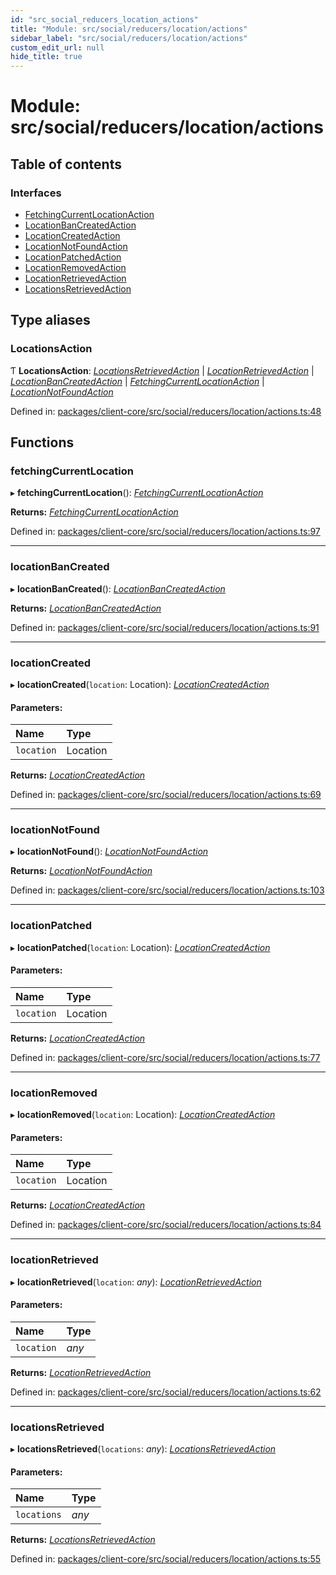 ```yaml
---
id: "src_social_reducers_location_actions"
title: "Module: src/social/reducers/location/actions"
sidebar_label: "src/social/reducers/location/actions"
custom_edit_url: null
hide_title: true
---
```


# Module: src/social/reducers/location/actions

## Table of contents

### Interfaces

- [FetchingCurrentLocationAction](../interfaces/src_social_reducers_location_actions.fetchingcurrentlocationaction.md)
- [LocationBanCreatedAction](../interfaces/src_social_reducers_location_actions.locationbancreatedaction.md)
- [LocationCreatedAction](../interfaces/src_social_reducers_location_actions.locationcreatedaction.md)
- [LocationNotFoundAction](../interfaces/src_social_reducers_location_actions.locationnotfoundaction.md)
- [LocationPatchedAction](../interfaces/src_social_reducers_location_actions.locationpatchedaction.md)
- [LocationRemovedAction](../interfaces/src_social_reducers_location_actions.locationremovedaction.md)
- [LocationRetrievedAction](../interfaces/src_social_reducers_location_actions.locationretrievedaction.md)
- [LocationsRetrievedAction](../interfaces/src_social_reducers_location_actions.locationsretrievedaction.md)

## Type aliases

### LocationsAction

Ƭ **LocationsAction**: [*LocationsRetrievedAction*](../interfaces/src_social_reducers_location_actions.locationsretrievedaction.md) \| [*LocationRetrievedAction*](../interfaces/src_social_reducers_location_actions.locationretrievedaction.md) \| [*LocationBanCreatedAction*](../interfaces/src_social_reducers_location_actions.locationbancreatedaction.md) \| [*FetchingCurrentLocationAction*](../interfaces/src_social_reducers_location_actions.fetchingcurrentlocationaction.md) \| [*LocationNotFoundAction*](../interfaces/src_social_reducers_location_actions.locationnotfoundaction.md)

Defined in: [packages/client-core/src/social/reducers/location/actions.ts:48](https://github.com/xr3ngine/xr3ngine/blob/7e8e151f1/packages/client-core/src/social/reducers/location/actions.ts#L48)

## Functions

### fetchingCurrentLocation

▸ **fetchingCurrentLocation**(): [*FetchingCurrentLocationAction*](../interfaces/src_social_reducers_location_actions.fetchingcurrentlocationaction.md)

**Returns:** [*FetchingCurrentLocationAction*](../interfaces/src_social_reducers_location_actions.fetchingcurrentlocationaction.md)

Defined in: [packages/client-core/src/social/reducers/location/actions.ts:97](https://github.com/xr3ngine/xr3ngine/blob/7e8e151f1/packages/client-core/src/social/reducers/location/actions.ts#L97)

___

### locationBanCreated

▸ **locationBanCreated**(): [*LocationBanCreatedAction*](../interfaces/src_social_reducers_location_actions.locationbancreatedaction.md)

**Returns:** [*LocationBanCreatedAction*](../interfaces/src_social_reducers_location_actions.locationbancreatedaction.md)

Defined in: [packages/client-core/src/social/reducers/location/actions.ts:91](https://github.com/xr3ngine/xr3ngine/blob/7e8e151f1/packages/client-core/src/social/reducers/location/actions.ts#L91)

___

### locationCreated

▸ **locationCreated**(`location`: Location): [*LocationCreatedAction*](../interfaces/src_social_reducers_location_actions.locationcreatedaction.md)

#### Parameters:

| Name | Type |
| :------ | :------ |
| `location` | Location |

**Returns:** [*LocationCreatedAction*](../interfaces/src_social_reducers_location_actions.locationcreatedaction.md)

Defined in: [packages/client-core/src/social/reducers/location/actions.ts:69](https://github.com/xr3ngine/xr3ngine/blob/7e8e151f1/packages/client-core/src/social/reducers/location/actions.ts#L69)

___

### locationNotFound

▸ **locationNotFound**(): [*LocationNotFoundAction*](../interfaces/src_social_reducers_location_actions.locationnotfoundaction.md)

**Returns:** [*LocationNotFoundAction*](../interfaces/src_social_reducers_location_actions.locationnotfoundaction.md)

Defined in: [packages/client-core/src/social/reducers/location/actions.ts:103](https://github.com/xr3ngine/xr3ngine/blob/7e8e151f1/packages/client-core/src/social/reducers/location/actions.ts#L103)

___

### locationPatched

▸ **locationPatched**(`location`: Location): [*LocationCreatedAction*](../interfaces/src_social_reducers_location_actions.locationcreatedaction.md)

#### Parameters:

| Name | Type |
| :------ | :------ |
| `location` | Location |

**Returns:** [*LocationCreatedAction*](../interfaces/src_social_reducers_location_actions.locationcreatedaction.md)

Defined in: [packages/client-core/src/social/reducers/location/actions.ts:77](https://github.com/xr3ngine/xr3ngine/blob/7e8e151f1/packages/client-core/src/social/reducers/location/actions.ts#L77)

___

### locationRemoved

▸ **locationRemoved**(`location`: Location): [*LocationCreatedAction*](../interfaces/src_social_reducers_location_actions.locationcreatedaction.md)

#### Parameters:

| Name | Type |
| :------ | :------ |
| `location` | Location |

**Returns:** [*LocationCreatedAction*](../interfaces/src_social_reducers_location_actions.locationcreatedaction.md)

Defined in: [packages/client-core/src/social/reducers/location/actions.ts:84](https://github.com/xr3ngine/xr3ngine/blob/7e8e151f1/packages/client-core/src/social/reducers/location/actions.ts#L84)

___

### locationRetrieved

▸ **locationRetrieved**(`location`: *any*): [*LocationRetrievedAction*](../interfaces/src_social_reducers_location_actions.locationretrievedaction.md)

#### Parameters:

| Name | Type |
| :------ | :------ |
| `location` | *any* |

**Returns:** [*LocationRetrievedAction*](../interfaces/src_social_reducers_location_actions.locationretrievedaction.md)

Defined in: [packages/client-core/src/social/reducers/location/actions.ts:62](https://github.com/xr3ngine/xr3ngine/blob/7e8e151f1/packages/client-core/src/social/reducers/location/actions.ts#L62)

___

### locationsRetrieved

▸ **locationsRetrieved**(`locations`: *any*): [*LocationsRetrievedAction*](../interfaces/src_social_reducers_location_actions.locationsretrievedaction.md)

#### Parameters:

| Name | Type |
| :------ | :------ |
| `locations` | *any* |

**Returns:** [*LocationsRetrievedAction*](../interfaces/src_social_reducers_location_actions.locationsretrievedaction.md)

Defined in: [packages/client-core/src/social/reducers/location/actions.ts:55](https://github.com/xr3ngine/xr3ngine/blob/7e8e151f1/packages/client-core/src/social/reducers/location/actions.ts#L55)
